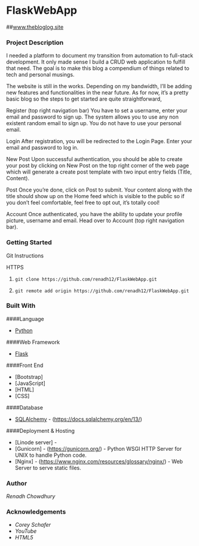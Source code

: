 # FlaskWebApp

##www.thebloglog.site

### Project Description

I needed a platform to document my transition from automation to full-stack development. It only made sense I build a CRUD web application to fulfill that need.
The goal is to make this blog a compendium of things related to tech and personal musings. 

The website is still in the works. Depending on my bandwidth, I’ll be adding new features and functionalities in the near future. As for now, it’s a pretty basic blog so the steps to get started are quite straightforward,

Register (top right navigation bar)
You have to set a username, enter your email and password to sign up. The system allows you to use any non existent random email to sign up. You do not have to use your personal email.

Login
After registration, you will be redirected to the Login Page. Enter your email and password to log in.

New Post
Upon successful authentication, you should be able to create your post by clicking on New Post on the top right corner of the web page which will generate a create post template with two input entry fields (Title, Content).

Post
Once you’re done, click on Post to submit. Your content along with the title should show up on the Home feed which is visible to the public so if you don’t feel comfortable, feel free to opt out, it’s totally cool!

Account
Once authenticated, you have the ability to update your profile picture, username and email. Head over to Account (top right navigation bar).


### Getting Started

Git Instructions

HTTPS

1. `git clone https://github.com/renadh12/FlaskWebApp.git`

2. `git remote add origin https://github.com/renadh12/FlaskWebApp.git`


### Built With

####Language

- [Python](https://www.python.org/doc/)

####Web Framework

- [Flask](https://flask.palletsprojects.com/en/1.1.x/)

####Front End
- [Bootstrap]
- [JavaScript] 
- [HTML]
- [CSS]

####Database

- [SQLAlchemy](SQLite) - (https://docs.sqlalchemy.org/en/13/)

####Deployment & Hosting

- [Linode server] - 
- [Gunicorn] - (https://gunicorn.org/) - Python WSGI HTTP Server for UNIX to handle Python code.
- [Nginx] - (https://www.nginx.com/resources/glossary/nginx/) - Web Server to serve static files.

### Author
*Renadh Chowdhury*

### Acknowledgements
- _Corey Schafer_
- _YouTube_
- _HTML5_

